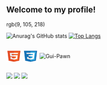 ## Welcome to my profile!

rgb(9, 105, 218)

![Anurag's GitHub stats](https://github-readme-stats.vercel.app/api?username=BRUN0R2&show_icons=true&theme=highcontrast&hide)
[![Top Langs](https://github-readme-stats.vercel.app/api/top-langs/?username=BRUN0R2&layout=compact&theme=highcontrast&hide)](https://github.com/anuraghazra/github-readme-stats)

<div style="display: inline_block"><br>
  <img align="center" alt="Gui-HTML" height="30" width="40" src="https://raw.githubusercontent.com/devicons/devicon/master/icons/html5/html5-original.svg">
  <img align="center" alt="Gui-CSS" height="30" width="40" src="https://raw.githubusercontent.com/devicons/devicon/master/icons/css3/css3-original.svg">
  <img align="center" alt="Gui-Pawn" height="30" widht="40" src="https://a.imagem.app/bp23Ev.png">
</div>

  ##

<div>
  <a href="https://www.youtube.com/@brunosilvaddr2" target="_blank"><img src="https://img.shields.io/badge/YouTube-FF0000?style=for-the-badge&logo=youtube&logoColor=white" target="_blank" rel="external"></a>
  <a href="https://www.instagram.com/brs_pl4y/" target="_blank"><img src="https://img.shields.io/badge/-Instagram-%23E4405F?style=for-the-badge&logo=instagram&logoColor=white" target="_blank" rel="external"></a>
  <a href="https://www.paypal.com/donate/?hosted_button_id=UK8U6MGQCGJXN" target="_blank"><img src="https://img.shields.io/badge/PayPal-00457C?style=for-the-badge&logo=paypal&logoColor=white" target="_blank" rel="external"></a>
</div>
